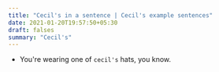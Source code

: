 ```yaml
---
title: "Cecil's in a sentence | Cecil's example sentences"
date: 2021-01-20T19:57:50+05:30
draft: falses
summary: "Cecil's"
---
```

- You're wearing one of `cecil's` hats, you know.
                 
